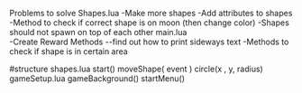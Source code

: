 Problems to solve
    Shapes.lua
    -Make more shapes
    -Add attributes to shapes
    -Method to check if correct shape is on moon (then change color)
    -Shapes should not spawn on top of each other
    main.lua	
    -Create Reward Methods --find out how to print sideways text
    -Methods to check if shape is in certain area


#structure
shapes.lua
    start()
    moveShape( event )
    circle(x , y, radius)
gameSetup.lua
    gameBackground()
    startMenu()